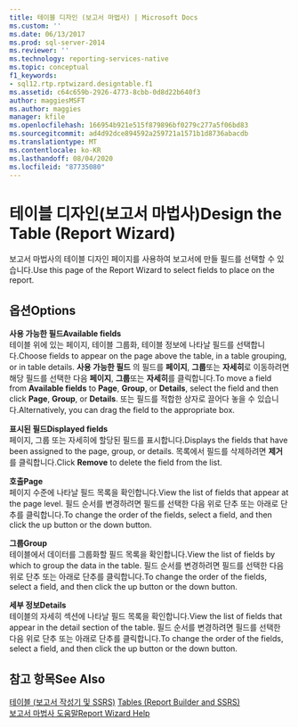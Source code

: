 ```yaml
---
title: 테이블 디자인 (보고서 마법사) | Microsoft Docs
ms.custom: ''
ms.date: 06/13/2017
ms.prod: sql-server-2014
ms.reviewer: ''
ms.technology: reporting-services-native
ms.topic: conceptual
f1_keywords:
- sql12.rtp.rptwizard.designtable.f1
ms.assetid: c64c659b-2926-4773-8cbb-0d8d22b640f3
author: maggiesMSFT
ms.author: maggies
manager: kfile
ms.openlocfilehash: 166954b921e515f879896bf0279c277a5f06bd83
ms.sourcegitcommit: ad4d92dce894592a259721a1571b1d8736abacdb
ms.translationtype: MT
ms.contentlocale: ko-KR
ms.lasthandoff: 08/04/2020
ms.locfileid: "87735080"
---
```

# <a name="design-the-table-report-wizard"></a><span data-ttu-id="1bb37-102">테이블 디자인(보고서 마법사)</span><span class="sxs-lookup"><span data-stu-id="1bb37-102">Design the Table (Report Wizard)</span></span>
  <span data-ttu-id="1bb37-103">보고서 마법사의 테이블 디자인 페이지를 사용하여 보고서에 만들 필드를 선택할 수 있습니다.</span><span class="sxs-lookup"><span data-stu-id="1bb37-103">Use this page of the Report Wizard to select fields to place on the report.</span></span>  
  
## <a name="options"></a><span data-ttu-id="1bb37-104">옵션</span><span class="sxs-lookup"><span data-stu-id="1bb37-104">Options</span></span>  
 <span data-ttu-id="1bb37-105">**사용 가능한 필드**</span><span class="sxs-lookup"><span data-stu-id="1bb37-105">**Available fields**</span></span>  
 <span data-ttu-id="1bb37-106">테이블 위에 있는 페이지, 테이블 그룹화, 테이블 정보에 나타날 필드를 선택합니다.</span><span class="sxs-lookup"><span data-stu-id="1bb37-106">Choose fields to appear on the page above the table, in a table grouping, or in table details.</span></span> <span data-ttu-id="1bb37-107">**사용 가능한 필드** 의 필드를 **페이지**, **그룹**또는 **자세히**로 이동하려면 해당 필드를 선택한 다음 **페이지**, **그룹**또는 **자세히**를 클릭합니다.</span><span class="sxs-lookup"><span data-stu-id="1bb37-107">To move a field from **Available fields** to **Page**, **Group**, or **Details**, select the field and then click **Page**, **Group**, or **Details**.</span></span> <span data-ttu-id="1bb37-108">또는 필드를 적합한 상자로 끌어다 놓을 수 있습니다.</span><span class="sxs-lookup"><span data-stu-id="1bb37-108">Alternatively, you can drag the field to the appropriate box.</span></span>  
  
 <span data-ttu-id="1bb37-109">**표시된 필드**</span><span class="sxs-lookup"><span data-stu-id="1bb37-109">**Displayed fields**</span></span>  
 <span data-ttu-id="1bb37-110">페이지, 그룹 또는 자세히에 할당된 필드를 표시합니다.</span><span class="sxs-lookup"><span data-stu-id="1bb37-110">Displays the fields that have been assigned to the page, group, or details.</span></span> <span data-ttu-id="1bb37-111">목록에서 필드를 삭제하려면 **제거** 를 클릭합니다.</span><span class="sxs-lookup"><span data-stu-id="1bb37-111">Click **Remove** to delete the field from the list.</span></span>  
  
 <span data-ttu-id="1bb37-112">**호출**</span><span class="sxs-lookup"><span data-stu-id="1bb37-112">**Page**</span></span>  
 <span data-ttu-id="1bb37-113">페이지 수준에 나타날 필드 목록을 확인합니다.</span><span class="sxs-lookup"><span data-stu-id="1bb37-113">View the list of fields that appear at the page level.</span></span> <span data-ttu-id="1bb37-114">필드 순서를 변경하려면 필드를 선택한 다음 위로 단추 또는 아래로 단추를 클릭합니다.</span><span class="sxs-lookup"><span data-stu-id="1bb37-114">To change the order of the fields, select a field, and then click the up button or the down button.</span></span>  
  
 <span data-ttu-id="1bb37-115">**그룹**</span><span class="sxs-lookup"><span data-stu-id="1bb37-115">**Group**</span></span>  
 <span data-ttu-id="1bb37-116">테이블에서 데이터를 그룹화할 필드 목록을 확인합니다.</span><span class="sxs-lookup"><span data-stu-id="1bb37-116">View the list of fields by which to group the data in the table.</span></span> <span data-ttu-id="1bb37-117">필드 순서를 변경하려면 필드를 선택한 다음 위로 단추 또는 아래로 단추를 클릭합니다.</span><span class="sxs-lookup"><span data-stu-id="1bb37-117">To change the order of the fields, select a field, and then click the up button or the down button.</span></span>  
  
 <span data-ttu-id="1bb37-118">**세부 정보**</span><span class="sxs-lookup"><span data-stu-id="1bb37-118">**Details**</span></span>  
 <span data-ttu-id="1bb37-119">테이블의 자세히 섹션에 나타날 필드 목록을 확인합니다.</span><span class="sxs-lookup"><span data-stu-id="1bb37-119">View the list of fields that appear in the detail section of the table.</span></span> <span data-ttu-id="1bb37-120">필드 순서를 변경하려면 필드를 선택한 다음 위로 단추 또는 아래로 단추를 클릭합니다.</span><span class="sxs-lookup"><span data-stu-id="1bb37-120">To change the order of the fields, select a field, and then click the up button or the down button.</span></span>  
  
## <a name="see-also"></a><span data-ttu-id="1bb37-121">참고 항목</span><span class="sxs-lookup"><span data-stu-id="1bb37-121">See Also</span></span>  
 <span data-ttu-id="1bb37-122">[테이블 &#40;보고서 작성기 및 SSRS&#41;](report-design/tables-report-builder-and-ssrs.md) </span><span class="sxs-lookup"><span data-stu-id="1bb37-122">[Tables &#40;Report Builder  and SSRS&#41;](report-design/tables-report-builder-and-ssrs.md) </span></span>  
 [<span data-ttu-id="1bb37-123">보고서 마법사 도움말</span><span class="sxs-lookup"><span data-stu-id="1bb37-123">Report Wizard Help</span></span>](../../2014/reporting-services/report-wizard-help.md)  
  
  
